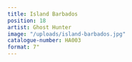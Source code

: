 ```yaml
---
title: Island Barbados
position: 18
artist: Ghost Hunter
image: "/uploads/island-barbados.jpg"
catalogue-number: HA003
format: 7"
---
```


